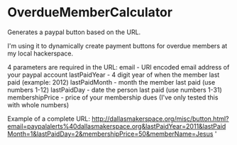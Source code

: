 OverdueMemberCalculator
=======================

Generates a paypal button based on the URL.

I'm using it to dynamically create payment buttons for overdue members at my local hackerspace.

4 parameters are required in the URL:
email - URI encoded email address of your paypal account
lastPaidYear - 4 digit year of when the member last paid (example: 2012)
lastPaidMonth - month the member last paid (use numbers 1-12)
lastPaidDay - date the person last paid (use numbers 1-31)
membershipPrice - price of your membership dues (I've only tested this with whole numbers)

Example of a complete URL:
http://dallasmakerspace.org/misc/button.html?email=paypalalerts%40dallasmakerspace.org&lastPaidYear=2011&lastPaidMonth=1&lastPaidDay=2&membershipPrice=50&memberName=Jesus
'

